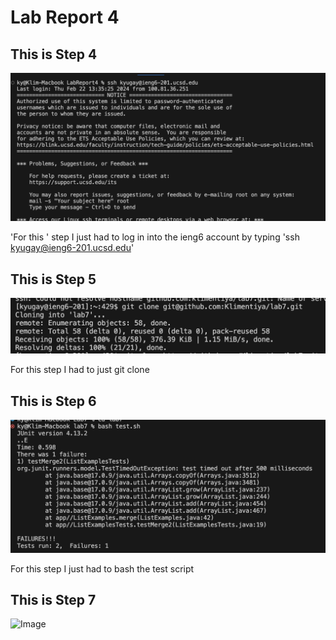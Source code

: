 # Lab Report 4 

## This is Step 4 

![Image](Lab4LogIn.png)

'For this ' step I just had to log in into the ieng6 account by typing 'ssh kyugay@ieng6-201.ucsd.edu'

## This is Step 5 

![Image](Lab4ForkNew.png) 

For this step I had to just git clone

## This is Step 6 

![Image](Lab4TestFail.png)

 For this step I just had to bash the test script

## This is Step 7 

![Image](.png)




